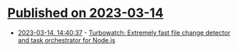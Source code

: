 # [Published on 2023-03-14](index.md)

* [2023-03-14, 14:40:37](https://lobste.rs/s/ibw3zd/turbowatch_extremely_fast_file_change) - [Turbowatch: Extremely fast file change detector and task orchestrator for Node.js](https://github.com/gajus/turbowatch)
